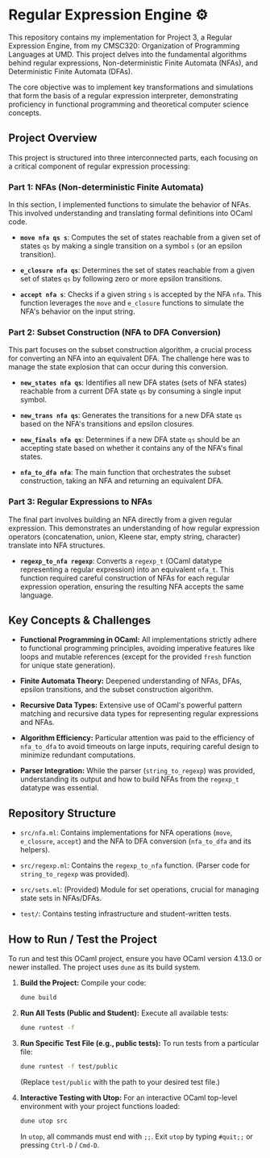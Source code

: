 # Regular Expression Engine ⚙️

This repository contains my implementation for Project 3, a Regular Expression Engine, from my CMSC320: Organization of Programming Languages at UMD. This project delves into the fundamental algorithms behind regular expressions, Non-deterministic Finite Automata (NFAs), and Deterministic Finite Automata (DFAs).

The core objective was to implement key transformations and simulations that form the basis of a regular expression interpreter, demonstrating proficiency in functional programming and theoretical computer science concepts.

## Project Overview

This project is structured into three interconnected parts, each focusing on a critical component of regular expression processing:

### Part 1: NFAs (Non-deterministic Finite Automata)

In this section, I implemented functions to simulate the behavior of NFAs. This involved understanding and translating formal definitions into OCaml code.

* **`move nfa qs s`**: Computes the set of states reachable from a given set of states `qs` by making a single transition on a symbol `s` (or an epsilon transition).

* **`e_closure nfa qs`**: Determines the set of states reachable from a given set of states `qs` by following zero or more epsilon transitions.

* **`accept nfa s`**: Checks if a given string `s` is accepted by the NFA `nfa`. This function leverages the `move` and `e_closure` functions to simulate the NFA's behavior on the input string.

### Part 2: Subset Construction (NFA to DFA Conversion)

This part focuses on the subset construction algorithm, a crucial process for converting an NFA into an equivalent DFA. The challenge here was to manage the state explosion that can occur during this conversion.

* **`new_states nfa qs`**: Identifies all new DFA states (sets of NFA states) reachable from a current DFA state `qs` by consuming a single input symbol.

* **`new_trans nfa qs`**: Generates the transitions for a new DFA state `qs` based on the NFA's transitions and epsilon closures.

* **`new_finals nfa qs`**: Determines if a new DFA state `qs` should be an accepting state based on whether it contains any of the NFA's final states.

* **`nfa_to_dfa nfa`**: The main function that orchestrates the subset construction, taking an NFA and returning an equivalent DFA.

### Part 3: Regular Expressions to NFAs

The final part involves building an NFA directly from a given regular expression. This demonstrates an understanding of how regular expression operators (concatenation, union, Kleene star, empty string, character) translate into NFA structures.

* **`regexp_to_nfa regexp`**: Converts a `regexp_t` (OCaml datatype representing a regular expression) into an equivalent `nfa_t`. This function required careful construction of NFAs for each regular expression operation, ensuring the resulting NFA accepts the same language.

## Key Concepts & Challenges

* **Functional Programming in OCaml:** All implementations strictly adhere to functional programming principles, avoiding imperative features like loops and mutable references (except for the provided `fresh` function for unique state generation).

* **Finite Automata Theory:** Deepened understanding of NFAs, DFAs, epsilon transitions, and the subset construction algorithm.

* **Recursive Data Types:** Extensive use of OCaml's powerful pattern matching and recursive data types for representing regular expressions and NFAs.

* **Algorithm Efficiency:** Particular attention was paid to the efficiency of `nfa_to_dfa` to avoid timeouts on large inputs, requiring careful design to minimize redundant computations.

* **Parser Integration:** While the parser (`string_to_regexp`) was provided, understanding its output and how to build NFAs from the `regexp_t` datatype was essential.

## Repository Structure

* `src/nfa.ml`: Contains implementations for NFA operations (`move`, `e_closure`, `accept`) and the NFA to DFA conversion (`nfa_to_dfa` and its helpers).

* `src/regexp.ml`: Contains the `regexp_to_nfa` function. (Parser code for `string_to_regexp` was provided).

* `src/sets.ml`: (Provided) Module for set operations, crucial for managing state sets in NFAs/DFAs.

* `test/`: Contains testing infrastructure and student-written tests.

## How to Run / Test the Project

To run and test this OCaml project, ensure you have OCaml version 4.13.0 or newer installed. The project uses `dune` as its build system.

1.  **Build the Project:**
    Compile your code:

    ```bash
    dune build
    ```

2.  **Run All Tests (Public and Student):**
    Execute all available tests:

    ```bash
    dune runtest -f
    ```

3.  **Run Specific Test File (e.g., public tests):**
    To run tests from a particular file:

    ```bash
    dune runtest -f test/public
    ```

    (Replace `test/public` with the path to your desired test file.)

4.  **Interactive Testing with Utop:**
    For an interactive OCaml top-level environment with your project functions loaded:

    ```bash
    dune utop src
    ```

    In `utop`, all commands must end with `;;`. Exit `utop` by typing `#quit;;` or pressing `Ctrl-D` / `Cmd-D`.
    
